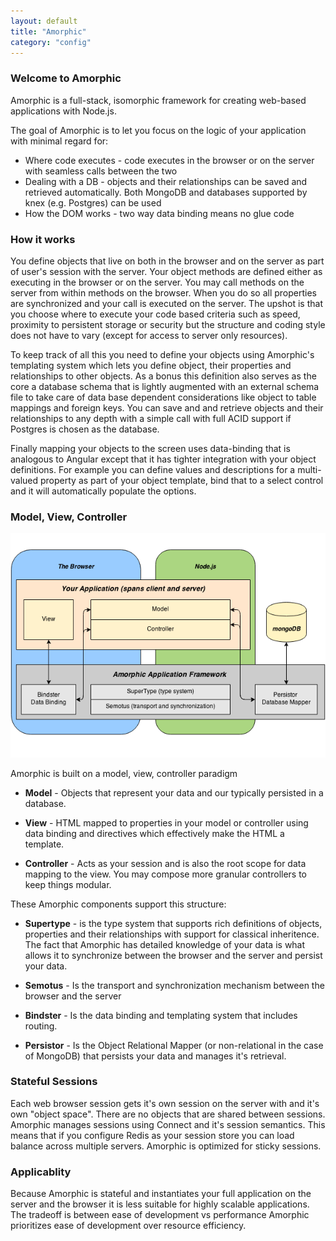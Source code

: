 ```yaml
---
layout: default
title: "Amorphic"
category: "config"
---
```


### Welcome to Amorphic

Amorphic is a full-stack, isomorphic framework for creating web-based applications with Node.js.

The goal of Amorphic is to let you focus on the logic of your application with minimal regard for:

* Where code executes - code executes in the browser or on the server with seamless calls between the two
* Dealing with a DB - objects and their relationships can be saved and retrieved automatically. Both MongoDB and databases supported by knex (e.g. Postgres) can be used
* How the DOM works - two way data binding means no glue code

### How it works

You define objects that live on both in the browser and on the server as part of user's session with the server.  Your object methods are defined either as executing in the browser or on the server.  You may call methods on the server from within methods on the browser. When you do so all properties are synchronized and your call is executed on the server. The upshot is that you choose where to execute your code based criteria such as speed, proximity to persistent storage or security but the structure and coding style does not have to vary (except for access to server only resources).

To keep track of all this you need to define your objects using Amorphic's templating system which lets you define object, their properties and relationships to other objects.  As a bonus this definition also serves as the core a database schema that is lightly augmented with an external schema file to take care of data base dependent considerations like object to table mappings and foreign keys.  You can save and and retrieve objects and their relationships to any depth with a simple call with full ACID support if Postgres is chosen as the database.

Finally mapping your objects to the screen uses data-binding that is analogous to Angular except that it has tighter integration with your object definitions.  For example you can define values and descriptions for a multi-valued property as part of your object template, bind that to a select control and it will automatically populate the options.
### Model, View, Controller

![Model, View, Controller](img/mvc.png)

Amorphic is built on a model, view, controller paradigm

* **Model** - Objects that represent your data and our typically persisted in a database.

* **View** - HTML mapped to properties in your model or controller using data binding and directives which effectively make the HTML a template.

* **Controller** - Acts as your session and is also the root scope for data mapping to the view. You may compose more granular controllers to keep things modular.

These Amorphic components support this structure:

* **Supertype** - is the type system that supports rich definitions of objects, properties and their relationships with support for classical inheritence.  The fact that Amorphic has detailed knowledge of your data is what allows it to synchronize between the browser and the server and persist your data.

* **Semotus** - Is the transport and synchronization mechanism between the browser and the server

* **Bindster** - Is the data binding and templating system that includes routing.

* **Persistor** - Is the Object Relational Mapper (or non-relational in the case of MongoDB) that persists your data and manages it's retrieval. 

### Stateful Sessions
 
 Each web browser session gets it's own session on the server with and it's own "object space".  There are no objects that are shared between sessions.  Amorphic manages sessions using Connect and it's session semantics.  This means that if you configure Redis as your session store you can load balance across multiple servers.  Amorphic is optimized for sticky sessions.  
 
 ### Applicablity ###
 
 Because Amorphic is stateful and instantiates your full application on the server and the browser it is less suitable for highly scalable applications.  The tradeoff is between ease of development vs performance Amorphic prioritizes ease of development over resource efficiency.  
  

